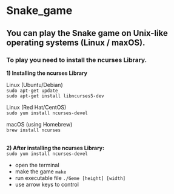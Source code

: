 # Snake_game

<h2>You can play the Snake game on Unix-like operating systems (Linux / maxOS).</h2>
<h3>To play you need to install the ncurses Library.</h3>

**1) Installing the ncurses Library**<br>
  
Linux (Ubuntu/Debian)<br>
`sudo apt-get update`<br>
`sudo apt-get install libncurses5-dev`

Linux (Red Hat/CentOS)<br>
`sudo yum install ncurses-devel`


macOS (using Homebrew)<br>
`brew install ncurses`<br><br>

**2) After installing the ncurses Library:**<br>
`sudo yum install ncurses-devel`
  - open the terminal <br>
  - make the game `make` <br>
  - run executable file `./Geme [height] [width]` <br>
  - use arrow keys to control <br>

